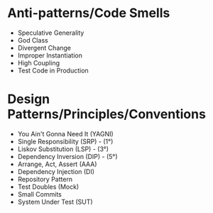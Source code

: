 # Anti-patterns/Code Smells
- Speculative Generality 
- God Class
- Divergent Change
- Improper Instantiation 
- High Coupling 
- Test Code in Production

# Design Patterns/Principles/Conventions
- You Ain't Gonna Need It (YAGNI)
- Single Responsibility (SRP) - (1°)
- Liskov Substitution (LSP) - (3°)
- Dependency Inversion (DIP) - (5°)
- Arrange, Act, Assert (AAA)
- Dependency Injection (DI) 
- Repository Pattern 
- Test Doubles (Mock)
- Small Commits
- System Under Test (SUT)